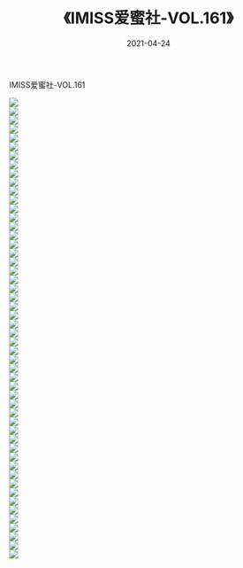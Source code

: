 ﻿---
layout: post
title:  《IMISS爱蜜社-VOL.161》
date:   2021-04-24
img: http://img.660000.xyz/Sharelink/网络美图/2021/IMISS爱蜜社-VOL.161/000.jpg
categories: [美女, 清纯, 唯美]
---

IMISS爱蜜社-VOL.161

  ![](http://img.660000.xyz/Sharelink/网络美图/2021/IMISS爱蜜社-VOL.161/001.jpg) <br> ![](http://img.660000.xyz/Sharelink/网络美图/2021/IMISS爱蜜社-VOL.161/002.jpg) <br> ![](http://img.660000.xyz/Sharelink/网络美图/2021/IMISS爱蜜社-VOL.161/003.jpg) <br> ![](http://img.660000.xyz/Sharelink/网络美图/2021/IMISS爱蜜社-VOL.161/004.jpg) <br> ![](http://img.660000.xyz/Sharelink/网络美图/2021/IMISS爱蜜社-VOL.161/005.jpg) <br> ![](http://img.660000.xyz/Sharelink/网络美图/2021/IMISS爱蜜社-VOL.161/006.jpg) <br> ![](http://img.660000.xyz/Sharelink/网络美图/2021/IMISS爱蜜社-VOL.161/007.jpg) <br> ![](http://img.660000.xyz/Sharelink/网络美图/2021/IMISS爱蜜社-VOL.161/008.jpg) <br> ![](http://img.660000.xyz/Sharelink/网络美图/2021/IMISS爱蜜社-VOL.161/009.jpg) <br> ![](http://img.660000.xyz/Sharelink/网络美图/2021/IMISS爱蜜社-VOL.161/010.jpg) <br> ![](http://img.660000.xyz/Sharelink/网络美图/2021/IMISS爱蜜社-VOL.161/011.jpg) <br> ![](http://img.660000.xyz/Sharelink/网络美图/2021/IMISS爱蜜社-VOL.161/012.jpg) <br> ![](http://img.660000.xyz/Sharelink/网络美图/2021/IMISS爱蜜社-VOL.161/013.jpg) <br> ![](http://img.660000.xyz/Sharelink/网络美图/2021/IMISS爱蜜社-VOL.161/014.jpg) <br> ![](http://img.660000.xyz/Sharelink/网络美图/2021/IMISS爱蜜社-VOL.161/015.jpg) <br> ![](http://img.660000.xyz/Sharelink/网络美图/2021/IMISS爱蜜社-VOL.161/016.jpg) <br> ![](http://img.660000.xyz/Sharelink/网络美图/2021/IMISS爱蜜社-VOL.161/017.jpg) <br> ![](http://img.660000.xyz/Sharelink/网络美图/2021/IMISS爱蜜社-VOL.161/018.jpg) <br> ![](http://img.660000.xyz/Sharelink/网络美图/2021/IMISS爱蜜社-VOL.161/019.jpg) <br> ![](http://img.660000.xyz/Sharelink/网络美图/2021/IMISS爱蜜社-VOL.161/020.jpg) <br> ![](http://img.660000.xyz/Sharelink/网络美图/2021/IMISS爱蜜社-VOL.161/021.jpg) <br> ![](http://img.660000.xyz/Sharelink/网络美图/2021/IMISS爱蜜社-VOL.161/022.jpg) <br> ![](http://img.660000.xyz/Sharelink/网络美图/2021/IMISS爱蜜社-VOL.161/023.jpg) <br> ![](http://img.660000.xyz/Sharelink/网络美图/2021/IMISS爱蜜社-VOL.161/024.jpg) <br> ![](http://img.660000.xyz/Sharelink/网络美图/2021/IMISS爱蜜社-VOL.161/025.jpg) <br> ![](http://img.660000.xyz/Sharelink/网络美图/2021/IMISS爱蜜社-VOL.161/026.jpg) <br> ![](http://img.660000.xyz/Sharelink/网络美图/2021/IMISS爱蜜社-VOL.161/027.jpg) <br> ![](http://img.660000.xyz/Sharelink/网络美图/2021/IMISS爱蜜社-VOL.161/028.jpg) <br> ![](http://img.660000.xyz/Sharelink/网络美图/2021/IMISS爱蜜社-VOL.161/029.jpg) <br> ![](http://img.660000.xyz/Sharelink/网络美图/2021/IMISS爱蜜社-VOL.161/030.jpg) <br> ![](http://img.660000.xyz/Sharelink/网络美图/2021/IMISS爱蜜社-VOL.161/031.jpg) <br> ![](http://img.660000.xyz/Sharelink/网络美图/2021/IMISS爱蜜社-VOL.161/032.jpg) <br> ![](http://img.660000.xyz/Sharelink/网络美图/2021/IMISS爱蜜社-VOL.161/033.jpg) <br> ![](http://img.660000.xyz/Sharelink/网络美图/2021/IMISS爱蜜社-VOL.161/034.jpg) <br> ![](http://img.660000.xyz/Sharelink/网络美图/2021/IMISS爱蜜社-VOL.161/035.jpg) <br> ![](http://img.660000.xyz/Sharelink/网络美图/2021/IMISS爱蜜社-VOL.161/036.jpg) <br> ![](http://img.660000.xyz/Sharelink/网络美图/2021/IMISS爱蜜社-VOL.161/037.jpg) <br> ![](http://img.660000.xyz/Sharelink/网络美图/2021/IMISS爱蜜社-VOL.161/038.jpg) <br> ![](http://img.660000.xyz/Sharelink/网络美图/2021/IMISS爱蜜社-VOL.161/039.jpg) <br> ![](http://img.660000.xyz/Sharelink/网络美图/2021/IMISS爱蜜社-VOL.161/040.jpg) <br> ![](http://img.660000.xyz/Sharelink/网络美图/2021/IMISS爱蜜社-VOL.161/041.jpg) <br> ![](http://img.660000.xyz/Sharelink/网络美图/2021/IMISS爱蜜社-VOL.161/042.jpg) <br> ![](http://img.660000.xyz/Sharelink/网络美图/2021/IMISS爱蜜社-VOL.161/043.jpg) <br> ![](http://img.660000.xyz/Sharelink/网络美图/2021/IMISS爱蜜社-VOL.161/044.jpg) <br> ![](http://img.660000.xyz/Sharelink/网络美图/2021/IMISS爱蜜社-VOL.161/045.jpg) <br> ![](http://img.660000.xyz/Sharelink/网络美图/2021/IMISS爱蜜社-VOL.161/046.jpg) <br> ![](http://img.660000.xyz/Sharelink/网络美图/2021/IMISS爱蜜社-VOL.161/047.jpg) <br> ![](http://img.660000.xyz/Sharelink/网络美图/2021/IMISS爱蜜社-VOL.161/048.jpg) <br> ![](http://img.660000.xyz/Sharelink/网络美图/2021/IMISS爱蜜社-VOL.161/049.jpg) <br> ![](http://img.660000.xyz/Sharelink/网络美图/2021/IMISS爱蜜社-VOL.161/050.jpg) <br> ![](http://img.660000.xyz/Sharelink/网络美图/2021/IMISS爱蜜社-VOL.161/051.jpg) <br> ![](http://img.660000.xyz/Sharelink/网络美图/2021/IMISS爱蜜社-VOL.161/052.jpg) <br>
